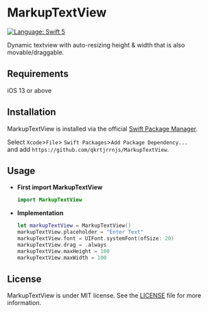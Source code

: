 # MarkupTextView

[![Language: Swift 5](https://img.shields.io/badge/language-swift%205-f48041.svg?style=flat)](https://developer.apple.com/swift)

Dynamic textview with auto-resizing height & width that is also movable/draggable. 

## Requirements
iOS 13 or above

## Installation
MarkupTextView is installed via the official [Swift Package Manager](https://swift.org/package-manager/).  

Select `Xcode`>`File`> `Swift Packages`>`Add Package Dependency...`  
and add `https://github.com/qkrtjrrnjs/MarkupTextView`.

## Usage

- **First import MarkupTextView**
    ```swift
    import MarkupTextView
    ```

- **Implementation**
    ```swift
    let markupTextView = MarkupTextView()
    markupTextView.placeholder = "Enter Text"
    markupTextView.font = UIFont.systemFont(ofSize: 20)
    markupTextView.drag = .always
    markupTextView.maxHeight = 100
    markupTextView.maxWidth = 100
    ```

## License

MarkupTextView is under MIT license. See the [LICENSE](LICENSE) file for more information.
